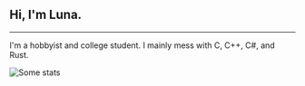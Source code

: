 ## Hi, I'm Luna.
---

I'm a hobbyist and college student. I mainly mess with C, C++, C#, and Rust.

![Some stats](https://github-readme-stats.vercel.app/api?username=Techiesplash&show_icons=true&theme=radical)
